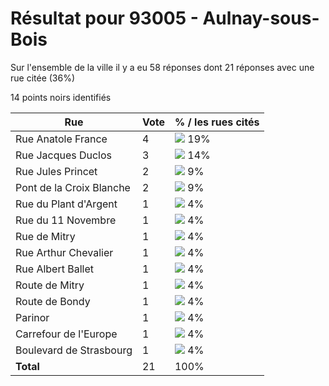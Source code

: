 # Résultat pour 93005 - Aulnay-sous-Bois

Sur l'ensemble de la ville il y a eu 58 réponses dont 21 réponses avec une rue citée (36%)

14 points noirs identifiés

| Rue | Vote | % / les rues cités|
|-----|------|-------------------|
| Rue Anatole France | 4 | <img src="../../img/bar_19.gif" />&nbsp;19%|
| Rue Jacques Duclos | 3 | <img src="../../img/bar_14.gif" />&nbsp;14%|
| Rue Jules Princet | 2 | <img src="../../img/bar_9.gif" />&nbsp;9%|
| Pont de la Croix Blanche | 2 | <img src="../../img/bar_9.gif" />&nbsp;9%|
| Rue du Plant d'Argent | 1 | <img src="../../img/bar_4.gif" />&nbsp;4%|
| Rue du 11 Novembre | 1 | <img src="../../img/bar_4.gif" />&nbsp;4%|
| Rue de Mitry | 1 | <img src="../../img/bar_4.gif" />&nbsp;4%|
| Rue Arthur Chevalier | 1 | <img src="../../img/bar_4.gif" />&nbsp;4%|
| Rue Albert Ballet | 1 | <img src="../../img/bar_4.gif" />&nbsp;4%|
| Route de Mitry | 1 | <img src="../../img/bar_4.gif" />&nbsp;4%|
| Route de Bondy | 1 | <img src="../../img/bar_4.gif" />&nbsp;4%|
| Parinor | 1 | <img src="../../img/bar_4.gif" />&nbsp;4%|
| Carrefour de l'Europe | 1 | <img src="../../img/bar_4.gif" />&nbsp;4%|
| Boulevard de Strasbourg | 1 | <img src="../../img/bar_4.gif" />&nbsp;4%|
| **Total** | 21 | 100%|
